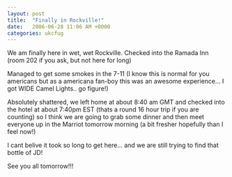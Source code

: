 ```yaml
---
layout: post
title:  "Finally in Rockville!"
date:   2006-06-28 11:06 AM +0000
categories: ukcfug
---
```

We am finally here in wet, wet Rockville. Checked into the Ramada Inn (room 202 if you ask, but not here for long)

Managed to get some smokes in the 7-11 (I know this is normal for you americans but as a americana fan-boy this was an awesome experience... I got WIDE Camel Lights.. go figure!)

Absolutely shattered, we left home at about 8:40 am GMT and checked into the hotel at about 7:40pm EST (thats a round 16 hour trip if you are counting) so I think we are going to grab some dinner and then meet everyone up in the Marriot tomorrow morning (a bit fresher hopefully than I feel now!)

I cant belive it took so long to get here... and we are still trying to find that bottle of JD!

See you all tomorrow!!!